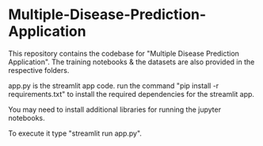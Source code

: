 # Multiple-Disease-Prediction-Application
This repository contains the codebase for "Multiple Disease Prediction Application". The training notebooks & the datasets are also provided in the respective folders.

app.py is the streamlit app code. run the command "pip install -r requirements.txt" to install the required dependencies for the streamlit app.

You may need to install additional libraries for running the jupyter notebooks.

To execute it type "streamlit run app.py".

